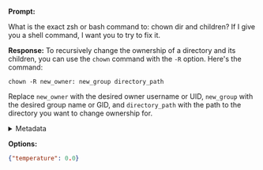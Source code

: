 **Prompt:**

What is the exact zsh or bash command to: chown dir and children? If I give you a shell command, I want you to try to fix it.

**Response:**
To recursively change the ownership of a directory and its children, you can use the `chown` command with the `-R` option. Here's the command:

```
chown -R new_owner: new_group directory_path
```

Replace `new_owner` with the desired owner username or UID, `new_group` with the desired group name or GID, and `directory_path` with the path to the directory you want to change ownership for.

<details><summary>Metadata</summary>

- Duration: 5035 ms
- Datetime: 2023-08-06T12:14:12.260090
- Model: gpt-3.5-turbo-0613

</details>

**Options:**
```json
{"temperature": 0.0}
```

